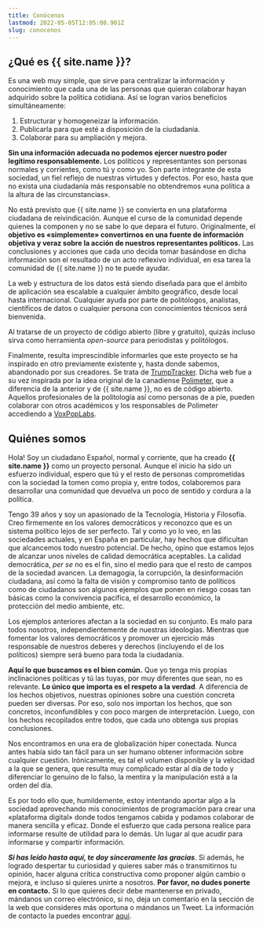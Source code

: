 ```yaml
---
title: Conócenos
lastmod: 2022-05-05T12:05:08.901Z
slug: conocenos
---
```


## ¿Qué es {{ site.name }}?

Es una web muy simple, que sirve para centralizar la información y conocimiento que cada una de las personas que quieran colaborar hayan adquirido sobre la política cotidiana. Así se logran varios beneficios simultáneamente:
1. Estructurar y homogeneizar la información.
1. Publicarla para que esté a disposición de la ciudadanía.
1. Colaborar para su ampliación y mejora.

**Sin una información adecuada no podemos ejercer nuestro poder legítimo responsablemente.** Los políticos y representantes son personas normales y corrientes, como tú y como yo. Son parte integrante de esta sociedad, un fiel reflejo de nuestras virtudes y defectos. Por eso, hasta que no exista una ciudadanía más responsable no obtendremos «una política a la altura de las circunstancias».

No está previsto que {{ site.name }} se convierta en una plataforma ciudadana de reivindicación. Aunque el curso de la comunidad depende quienes la componen y no se sabe lo que depara el futuro. Originalmente, el **objetivo es «simplemente» convertirnos en una fuente de información objetiva y veraz sobre la acción de nuestros representantes políticos.** Las conclusiones y acciones que cada uno decida tomar basándose en dicha información son el resultado de un acto reflexivo individual, en esa tarea la comunidad de {{ site.name }} no te puede ayudar.

La web y estructura de los datos está siendo diseñada para que el ámbito de aplicación sea escalable a cualquier ámbito geográfico, desde local hasta internacional. Cualquier ayuda por parte de politólogos, analistas, científicos de datos o cualquier persona con conocimientos técnicos será bienvenida.

Al tratarse de un proyecto de código abierto (libre y gratuito), quizás incluso sirva como herramienta *open-source* para periodistas y politólogos.

Finalmente, resulta imprescindible informarles que este proyecto se ha inspirado en otro previamente existente y, hasta donde sabemos, abandonado por sus creadores. Se trata de [TrumpTracker](http://trumptracker.github.io/). Dicha web fue a su vez inspirada por la idea original de la canadiense [Polimeter](https://www.polimeter.org/en), que a diferencia de la anterior y de {{ site.name }}, no es de código abierto. Aquellos profesionales de la politología así como personas de a pie, pueden colaborar con otros académicos y los responsables de Polimeter accediendo a [VoxPopLabs](https://signup.voxpoplabs.com/).

## Quiénes somos

Hola! Soy un ciudadano Español, normal y corriente, que ha creado **{{ site.name }}** como un proyecto personal. Aunque el inicio ha sido un esfuerzo individual, espero que tú y el resto de personas comprometidas con la sociedad la tomen como propia y, entre todos, colaboremos para desarrollar una comunidad que devuelva un poco de sentido y cordura a la política.

Tengo 39 años y soy un apasionado de la Tecnología, Historia y Filosofía. Creo firmemente en los valores democráticos y reconozco que es un sistema político lejos de ser perfecto. Tal y como yo lo veo, en las sociedades actuales, y en España en particular, hay hechos que dificultan que alcancemos todo nuestro potencial. De hecho, opino que estamos lejos de alcanzar unos niveles de calidad democrática aceptables. La calidad democrática, *per se* no es el fin, sino el medio para que el resto de campos de la sociedad avancen. La demagogia, la corrupción, la desinformación ciudadana, así como la falta de visión y compromiso tanto de políticos como de ciudadanos son algunos ejemplos que ponen en riesgo cosas tan básicas como la convivencia pacífica, el desarrollo económico, la protección del medio ambiente, etc.

Los ejemplos anteriores afectan a la sociedad en su conjunto. Es malo para todos nosotros, independientemente de nuestras ideologías. Mientras que fomentar los valores democráticos y promover un ejercicio más responsable de nuestros deberes y derechos (incluyendo el de los políticos) siempre será bueno para toda la ciudadanía. 

**Aquí lo que buscamos es el bien común.** Que yo tenga mis propias inclinaciones políticas y tú las tuyas, por muy diferentes que sean, no es relevante. **Lo único que importa es el respeto a la verdad**. A diferencia de los hechos objetivos, nuestras opiniones sobre una cuestión concreta pueden ser diversas. Por eso, solo nos importan los hechos, que son concretos, inconfundibles y con poco margen de interpretación. Luego, con los hechos recopilados entre todos, que cada uno obtenga sus propias conclusiones.

Nos encontramos en una era de globalización hiper conectada. Nunca antes había sido tan fácil para un ser humano obtener información sobre cualquier cuestión. Irónicamente, es tal el volumen disponible y la velocidad a la que se genera, que resulta muy complicado estar al día de todo y diferenciar lo genuino de lo falso, la mentira y la manipulación está a la orden del día.

Es por todo ello que, humildemente, estoy intentando aportar algo a la sociedad aprovechando mis conocimientos de programación para crear una «plataforma digital» donde todos tengamos cabida y podamos colaborar de manera sencilla y eficaz. Donde el esfuerzo que cada persona realice para informarse resulte de utilidad para lo demás. Un lugar al que acudir para informarse y compartir información.

_**Si has leído hasta aquí, te doy sinceramente las gracias**_. Si además, he logrado despertar tu curiosidad y quieres saber más o transmitirnos tu opinión, hacer alguna crítica constructiva como proponer algún cambio o mejora, e incluso si quieres unirte a nosotros. **Por favor, no dudes ponerte en contacto.** Si lo que quieres decir debe mantenerse en privado, mándanos un correo electrónico, si no, deja un comentario en la sección de la web que consideres más oportuna o mándanos un Tweet. La información de contacto la puedes encontrar [aquí](/contacto).